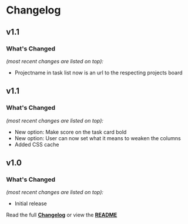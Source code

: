 # Changelog


## v1.1

### What's Changed

_(most recent changes are listed on top):_
- Projectname in task list now is an url to the respecting projects board


## v1.1

### What's Changed

_(most recent changes are listed on top):_
- New option: Make score on the task card bold
- New option: User can now set what it means to weaken the columns
- Added CSS cache


## v1.0

### What's Changed

_(most recent changes are listed on top):_
- Initial release


Read the full [**Changelog**](../master/changelog.md "See changes") or view the [**README**](../master/README.md "View README")
